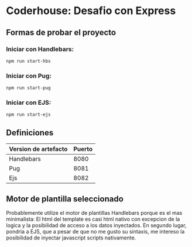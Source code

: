 # Coderhouse: Desafio con Express
## Formas de probar el proyecto
### Iniciar con Handlebars:
```
npm run start-hbs
```
### Iniciar con Pug:
```
npm run start-pug
```
### Iniciar con EJS:
```
npm run start-ejs
```

## Definiciones
| Version de artefacto | Puerto |
| ----------- | ----------- |
| Handlebars | 8080 |
| Pug | 8081 |
| Ejs | 8082 |


## Motor de plantilla seleccionado
Probablemente utilize el motor de plantillas Handlebars porque es el mas minimalista: El html del template es casi html nativo con excepcion de la logica y la posibilidad de acceso a los datos inyectados. En segundo lugar, pondria a EJS, que a pesar de que no me gusto su sintaxis, me intereso la posibilidad de inyectar javascript scripts nativamente.
